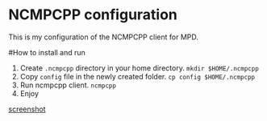 NCMPCPP configuration
===================

This is my configuration of the NCMPCPP client for MPD.

#How to install and run
1. Create ```.ncmpcpp``` directory in your home directory.
```mkdir $HOME/.ncmpcpp```
2. Copy ```config``` file in the newly created folder.
```cp config $HOME/.ncmpcpp```
3. Run ncmpcpp client.
```ncmpcpp```
4. Enjoy


[screenshot](https://raw.github.com/kaleksandrov/dot-files/master/ncmpcpp/screenshot.png)
